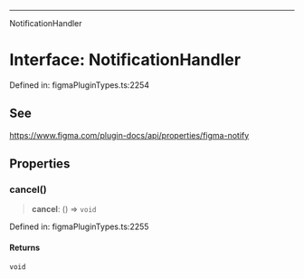 ---

NotificationHandler

# Interface: NotificationHandler

Defined in: figmaPluginTypes.ts:2254

## See

https://www.figma.com/plugin-docs/api/properties/figma-notify

## Properties

### cancel()

> **cancel**: () => `void`

Defined in: figmaPluginTypes.ts:2255

#### Returns

`void`
